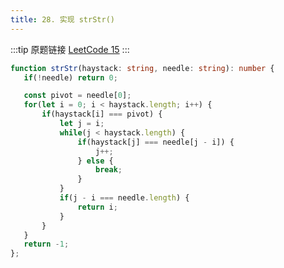 ```yaml
---
title: 28. 实现 strStr()
---
```

:::tip 原题链接
[LeetCode 15](https://leetcode-cn.com/problems/implement-strstr/)
:::

```typescript
function strStr(haystack: string, needle: string): number {
   if(!needle) return 0;

   const pivot = needle[0];
   for(let i = 0; i < haystack.length; i++) {
       if(haystack[i] === pivot) {
           let j = i;
           while(j < haystack.length) {
               if(haystack[j] === needle[j - i]) {
                   j++;
               } else {
                   break;
               }
           }
           if(j - i === needle.length) {
               return i;
           }
       }
   }
   return -1;
};
```

